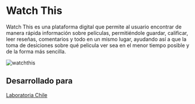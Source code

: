 # Watch This

Watch This es una plataforma digital que permite al usuario encontrar de manera rápida información sobre películas, permitiéndole guardar, calificar, leer reseñas, comentarios y todo en un mismo lugar, ayudando así a que la toma de desiciones sobre qué pelicula ver sea en el menor tiempo posible y de la forma más sencilla.

![watchthis](https://user-images.githubusercontent.com/32287743/37947937-1045c9de-3164-11e8-8850-f04386ae13d5.png)

## Desarrollado para
[Laboratoria Chile](https://meliveloz.github.io/hackathon)
